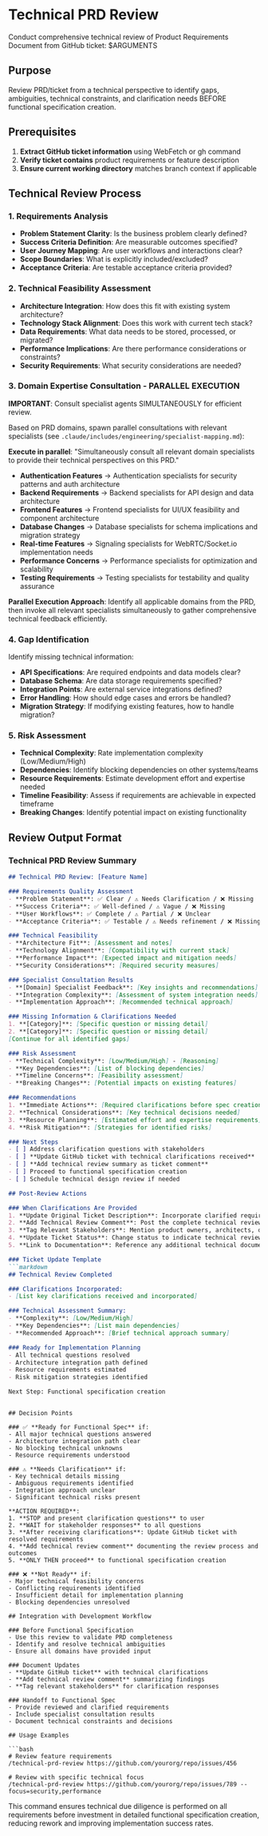 # Technical PRD Review

Conduct comprehensive technical review of Product Requirements Document from GitHub ticket: $ARGUMENTS

## Purpose
Review PRD/ticket from a technical perspective to identify gaps, ambiguities, technical constraints, and clarification needs BEFORE functional specification creation.

## Prerequisites
1. **Extract GitHub ticket information** using WebFetch or gh command
2. **Verify ticket contains** product requirements or feature description
3. **Ensure current working directory** matches branch context if applicable

## Technical Review Process

### 1. **Requirements Analysis**
- **Problem Statement Clarity**: Is the business problem clearly defined?
- **Success Criteria Definition**: Are measurable outcomes specified?
- **User Journey Mapping**: Are user workflows and interactions clear?
- **Scope Boundaries**: What is explicitly included/excluded?
- **Acceptance Criteria**: Are testable acceptance criteria provided?

### 2. **Technical Feasibility Assessment**
- **Architecture Integration**: How does this fit with existing system architecture?
- **Technology Stack Alignment**: Does this work with current tech stack?
- **Data Requirements**: What data needs to be stored, processed, or migrated?
- **Performance Implications**: Are there performance considerations or constraints?
- **Security Requirements**: What security considerations are needed?

### 3. **Domain Expertise Consultation - PARALLEL EXECUTION**
**IMPORTANT**: Consult specialist agents SIMULTANEOUSLY for efficient review.

Based on PRD domains, spawn parallel consultations with relevant specialists (see `.claude/includes/engineering/specialist-mapping.md`):

**Execute in parallel**: "Simultaneously consult all relevant domain specialists to provide their technical perspectives on this PRD."

- **Authentication Features** → Authentication specialists for security patterns and auth architecture
- **Backend Requirements** → Backend specialists for API design and data architecture  
- **Frontend Features** → Frontend specialists for UI/UX feasibility and component architecture
- **Database Changes** → Database specialists for schema implications and migration strategy
- **Real-time Features** → Signaling specialists for WebRTC/Socket.io implementation needs
- **Performance Concerns** → Performance specialists for optimization and scalability
- **Testing Requirements** → Testing specialists for testability and quality assurance

**Parallel Execution Approach**: Identify all applicable domains from the PRD, then invoke all relevant specialists simultaneously to gather comprehensive technical feedback efficiently.

### 4. **Gap Identification**
Identify missing technical information:
- **API Specifications**: Are required endpoints and data models clear?
- **Database Schema**: Are data storage requirements specified?
- **Integration Points**: Are external service integrations defined?
- **Error Handling**: How should edge cases and errors be handled?
- **Migration Strategy**: If modifying existing features, how to handle migration?

### 5. **Risk Assessment**
- **Technical Complexity**: Rate implementation complexity (Low/Medium/High)
- **Dependencies**: Identify blocking dependencies on other systems/teams
- **Resource Requirements**: Estimate development effort and expertise needed
- **Timeline Feasibility**: Assess if requirements are achievable in expected timeframe
- **Breaking Changes**: Identify potential impact on existing functionality

## Review Output Format

### Technical PRD Review Summary
```markdown
## Technical PRD Review: [Feature Name]

### Requirements Quality Assessment
- **Problem Statement**: ✅ Clear / ⚠️ Needs Clarification / ❌ Missing
- **Success Criteria**: ✅ Well-defined / ⚠️ Vague / ❌ Missing  
- **User Workflows**: ✅ Complete / ⚠️ Partial / ❌ Unclear
- **Acceptance Criteria**: ✅ Testable / ⚠️ Needs refinement / ❌ Missing

### Technical Feasibility
- **Architecture Fit**: [Assessment and notes]
- **Technology Alignment**: [Compatibility with current stack]
- **Performance Impact**: [Expected impact and mitigation needs]
- **Security Considerations**: [Required security measures]

### Specialist Consultation Results
- **[Domain] Specialist Feedback**: [Key insights and recommendations]
- **Integration Complexity**: [Assessment of system integration needs]
- **Implementation Approach**: [Recommended technical approach]

### Missing Information & Clarifications Needed
1. **[Category]**: [Specific question or missing detail]
2. **[Category]**: [Specific question or missing detail]
[Continue for all identified gaps]

### Risk Assessment
- **Technical Complexity**: [Low/Medium/High] - [Reasoning]
- **Key Dependencies**: [List of blocking dependencies]
- **Timeline Concerns**: [Feasibility assessment]
- **Breaking Changes**: [Potential impacts on existing features]

### Recommendations
1. **Immediate Actions**: [Required clarifications before spec creation]
2. **Technical Considerations**: [Key technical decisions needed]
3. **Resource Planning**: [Estimated effort and expertise requirements]
4. **Risk Mitigation**: [Strategies for identified risks]

### Next Steps
- [ ] Address clarification questions with stakeholders
- [ ] **Update GitHub ticket with technical clarifications received**
- [ ] **Add technical review summary as ticket comment**
- [ ] Proceed to functional specification creation
- [ ] Schedule technical design review if needed

## Post-Review Actions

### When Clarifications Are Provided
1. **Update Original Ticket Description**: Incorporate clarified requirements into the main ticket description
2. **Add Technical Review Comment**: Post the complete technical review summary as a ticket comment
3. **Tag Relevant Stakeholders**: Mention product owners, architects, or domain experts who provided clarifications
4. **Update Ticket Status**: Change status to indicate technical review is complete
5. **Link to Documentation**: Reference any additional technical documentation created

### Ticket Update Template
```markdown
## Technical Review Completed

### Clarifications Incorporated:
- [List key clarifications received and incorporated]

### Technical Assessment Summary:
- **Complexity**: [Low/Medium/High]
- **Key Dependencies**: [List main dependencies]
- **Recommended Approach**: [Brief technical approach summary]

### Ready for Implementation Planning
- All technical questions resolved
- Architecture integration path defined
- Resource requirements estimated
- Risk mitigation strategies identified

Next Step: Functional specification creation
```
```

## Decision Points

### ✅ **Ready for Functional Spec** if:
- All major technical questions answered
- Architecture integration path clear
- No blocking technical unknowns
- Resource requirements understood

### ⚠️ **Needs Clarification** if:
- Key technical details missing
- Ambiguous requirements identified
- Integration approach unclear
- Significant technical risks present

**ACTION REQUIRED**: 
1. **STOP and present clarification questions** to user
2. **WAIT for stakeholder responses** to all questions
3. **After receiving clarifications**: Update GitHub ticket with resolved requirements
4. **Add technical review comment** documenting the review process and outcomes
5. **ONLY THEN proceed** to functional specification creation

### ❌ **Not Ready** if:
- Major technical feasibility concerns
- Conflicting requirements identified  
- Insufficient detail for implementation planning
- Blocking dependencies unresolved

## Integration with Development Workflow

### Before Functional Specification
- Use this review to validate PRD completeness
- Identify and resolve technical ambiguities
- Ensure all domains have provided input

### Document Updates
- **Update GitHub ticket** with technical clarifications
- **Add technical review comment** summarizing findings
- **Tag relevant stakeholders** for clarification responses

### Handoff to Functional Spec
- Provide reviewed and clarified requirements
- Include specialist consultation results
- Document technical constraints and decisions

## Usage Examples

```bash
# Review feature requirements
/technical-prd-review https://github.com/yourorg/repo/issues/456

# Review with specific technical focus
/technical-prd-review https://github.com/yourorg/repo/issues/789 --focus=security,performance
```

This command ensures technical due diligence is performed on all requirements before investment in detailed functional specification creation, reducing rework and improving implementation success rates.